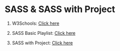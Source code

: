 # SASS & SASS with Project

1. W3Schools: [Click here](https://www.w3schools.com/sass/default.asp)

2. SASS Basic Playlist: [Click here](https://www.youtube.com/playlist?list=PLxKLKKmbLNwYCbWgm8On5lIy85juziaCF)

3. SASS with Project: [Click here](https://www.youtube.com/playlist?list=PLBMCyCQ4nalak0Sj9hZJyVdUUWrvbCgil)
